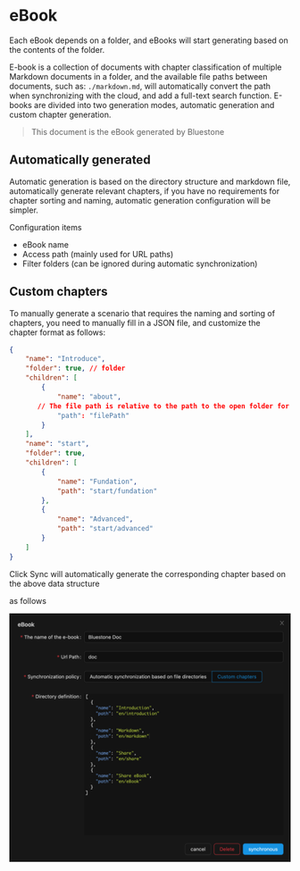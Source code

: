 # eBook

Each eBook depends on a folder, and eBooks will start generating based on the contents of the folder.

E-book is a collection of documents with chapter classification of multiple Markdown documents in a folder, and the available file paths between documents, such as: `./markdown.md`, will automatically convert the path when synchronizing with the cloud, and add a full-text search function. E-books are divided into two generation modes, automatic generation and custom chapter generation.

> This document is the eBook generated by Bluestone

## Automatically generated

Automatic generation is based on the directory structure and markdown file, automatically generate relevant chapters, if you have no requirements for chapter sorting and naming, automatic generation configuration will be simpler.

Configuration items

- eBook name
- Access path (mainly used for URL paths)
- Filter folders (can be ignored during automatic synchronization)

## Custom chapters

To manually generate a scenario that requires the naming and sorting of chapters, you need to manually fill in a JSON file, and customize the chapter format as follows:

```json
{
	"name": "Introduce",
	"folder": true, // folder
	"children": [
		{
			"name": "about",
       // The file path is relative to the path to the open folder for example: start/about is not /Users/**/opendir/start/about
			"path": "filePath"
		}
	],
	"name": "start",
	"folder": true,
	"children": [
		{
			"name": "Fundation",
			"path": "start/fundation"
		},
		{
			"name": "Advanced",
			"path": "start/advanced"
		}
	]
}
```

Click Sync will automatically generate the corresponding chapter based on the above data structure

as follows

![BC_jKrzg-ouox8zpC0EFG](../.images/BC_jKrzg-ouox8zpC0EFG.png)